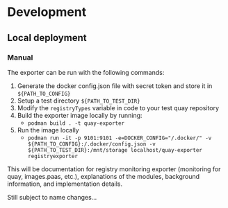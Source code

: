 # Development

## Local deployment

### Manual
The exporter can be run with the following commands:

1. Generate the docker config.json file with secret token and store it in `${PATH_TO_CONFIG}`
1. Setup a test directory `${PATH_TO_TEST_DIR}` 
1. Modify the `registryTypes` variable in code to your test quay repository
1. Build the exporter image locally by running:
    - `podman build . -t quay-exporter`
1. Run the image locally
    - `podman run -it -p 9101:9101 -e=DOCKER_CONFIG="/.docker/" -v ${PATH_TO_CONFIG}:/.docker/config.json -v ${PATH_TO_TEST_DIR}:/mnt/storage localhost/quay-exporter registryexporter`

This will be documentation for registry monitoring exporter (monitoring for quay, images.paas, etc.), explanations of the modules, background information, and implementation details.

Still subject to name changes...
